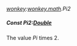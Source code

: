 _[wonkey](../../modules/wonkey/wonkey-module.md):[wonkey.math](../../modules/wonkey/wonkey-math.md).Pi2_
##### Const Pi2:[Double](../../modules/wonkey/wonkey-types-double.md)
The value _Pi_ times 2.
